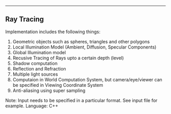 
-------------
 Ray Tracing
-------------

Implementation includes the following things:

1. Geometric objects such as spheres, triangles and other polygons
2. Local Illumination Model (Ambient, Diffusion, Specular Components)
3. Global Illumination model
4. Recusive Tracing of Rays upto a certain depth (level)
5. Shadow computation
6. Reflection and Refraction
7. Multiple light sources
8. Computaion in World Computation System, but camera/eye/viewer can be specified in Viewing Coordinate System
9. Anti-aliasing using super sampling

Note: Input needs to be specified in a particular format. See input file for example.
Language: C++
